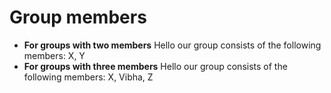 # Group members

* **For groups with two members** Hello our group consists of the following members: X, Y
* **For groups with three members** Hello our group consists of the following members: X, Vibha, Z
